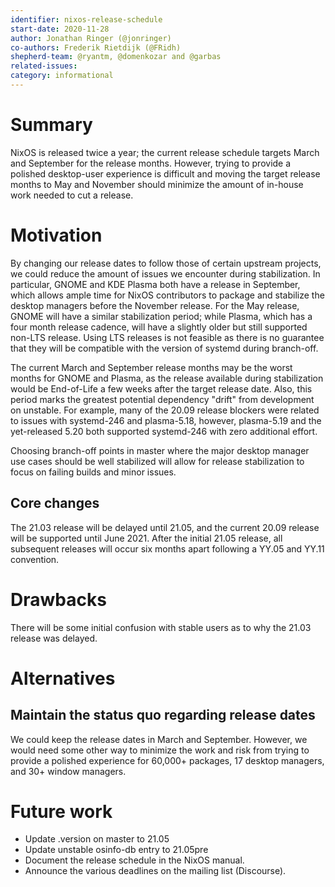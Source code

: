 ```yaml
---
identifier: nixos-release-schedule
start-date: 2020-11-28
author: Jonathan Ringer (@jonringer)
co-authors: Frederik Rietdijk (@FRidh)
shepherd-team: @ryantm, @domenkozar and @garbas
related-issues:
category: informational
---
```


# Summary
[summary]: #summary

NixOS is released twice a year; the current release schedule targets March
and September for the release months. However, trying to provide a polished
desktop-user experience is difficult and moving the target release months to
May and November should minimize the amount of in-house work needed to
cut a release.

# Motivation
[motivation]: #motivation

By changing our release dates to follow those of certain upstream projects,
we could reduce the amount of issues we encounter during stabilization.
In particular, GNOME and KDE Plasma both have a release in September, which
allows ample time for NixOS contributors to package and stabilize the
desktop managers before the November release. For the May release, GNOME will
have a similar stabilization period; while Plasma, which has a four month
release cadence, will have a slightly older but still supported non-LTS
release. Using LTS releases is not feasible as there is no guarantee that
they will be compatible with the version of systemd during branch-off.

The current March and September release months may be the worst months for
GNOME and Plasma, as the release available during stabilization would be
End-of-Life a few weeks after the target release date. Also, this period marks
the greatest potential dependency "drift" from development on unstable. For example,
many of the 20.09 release blockers were related to issues with systemd-246 and plasma-5.18,
however, plasma-5.19 and the yet-released 5.20 both supported systemd-246 with
zero additional effort.

Choosing branch-off points in master where the major desktop manager use
cases should be well stabilized will allow for release stabilization to
focus on failing builds and minor issues.

## Core changes

The 21.03 release will be delayed until 21.05, and the current 20.09 release
will be supported until June 2021. After the initial 21.05 release, all subsequent
releases will occur six months apart following a YY.05 and YY.11 convention.

# Drawbacks
[drawbacks]: #drawbacks

There will be some initial confusion with stable users as to why the 21.03
release was delayed.

# Alternatives
[alternatives]: #alternatives

## Maintain the status quo regarding release dates

We could keep the release dates in March and September. However, we
would need some other way to minimize the work and risk from trying to
provide a polished experience for 60,000+ packages, 17 desktop managers,
and 30+ window managers.

# Future work
[future]: #future-work

- Update .version on master to 21.05
- Update unstable osinfo-db entry to 21.05pre
- Document the release schedule in the NixOS manual.
- Announce the various deadlines on the mailing list (Discourse).
